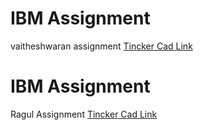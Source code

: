 # IBM Assignment
vaitheshwaran assignment
  [Tincker Cad Link](https://www.tinkercad.com/things/lqJkmdAfRs1)
# IBM Assignment
Ragul Assignment
   [Tincker Cad Link](https://www.tinkercad.com/things/2oSXDaOvGZx)
